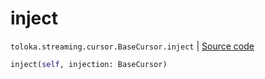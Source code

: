 # inject
`toloka.streaming.cursor.BaseCursor.inject` | [Source code](https://github.com/Toloka/toloka-kit/blob/v1.2.3/src/streaming/cursor.py#L133)

```python
inject(self, injection: BaseCursor)
```

